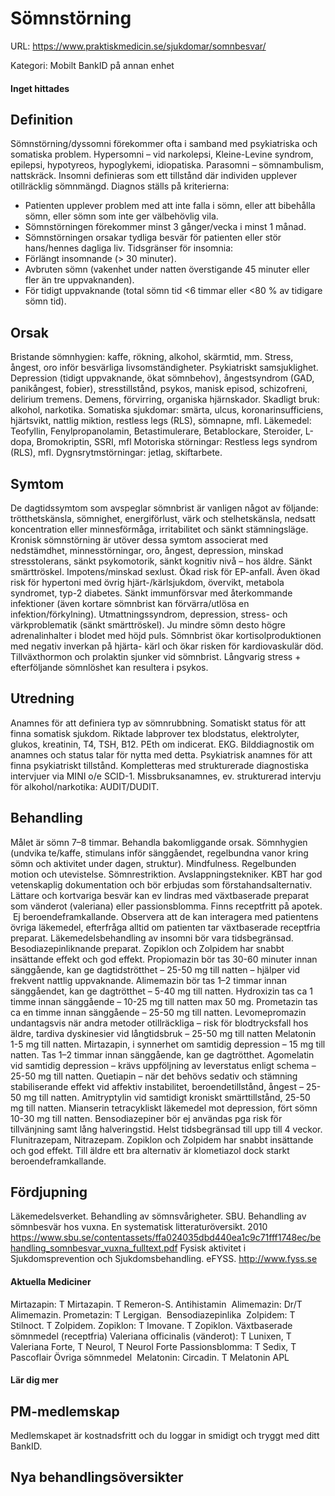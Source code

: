 # Sömnstörning

URL: https://www.praktiskmedicin.se/sjukdomar/somnbesvar/



Kategori: Mobilt BankID på annan enhet

#### Inget hittades

## Definition

Sömnstörning/dyssomni förekommer ofta i samband med psykiatriska och somatiska problem.
Hypersomni – vid narkolepsi, Kleine-Levine syndrom, epilepsi, hypotyreos, hypoglykemi, idiopatiska.
Parasomni – sömnambulism, nattskräck.
Insomni definieras som ett tillstånd där individen upplever otillräcklig sömnmängd. Diagnos ställs på kriterierna:
- Patienten upplever problem med att inte falla i sömn, eller att bibehålla sömn, eller sömn som inte ger välbehövlig vila.
- Sömnstörningen förekommer minst 3 gånger/vecka i minst 1 månad.
- Sömnstörningen orsakar tydliga besvär för patienten eller stör hans/hennes dagliga liv.
Tidsgränser för insomnia:
- Förlängt insomnande (> 30 minuter).
- Avbruten sömn (vakenhet under natten överstigande 45 minuter eller fler än tre uppvaknanden).
- För tidigt uppvaknande (total sömn tid <6 timmar eller <80 % av tidigare sömn tid).

## Orsak

Bristande sömnhygien: kaffe, rökning, alkohol, skärmtid, mm.
Stress, ångest, oro inför besvärliga livsomständigheter.
Psykiatriskt samsjuklighet. Depression (tidigt uppvaknande, ökat sömnbehov), ångestsyndrom (GAD, panikångest, fobier), stresstillstånd, psykos, manisk episod, schizofreni, delirium tremens.
Demens, förvirring, organiska hjärnskador.
Skadligt bruk: alkohol, narkotika.
Somatiska sjukdomar: smärta, ulcus, koronarinsufficiens, hjärtsvikt, nattlig miktion, restless legs (RLS), sömnapne, mfl.
Läkemedel: Teofyllin, Fenylpropanolamin, Betastimulerare, Betablockare, Steroider, L-dopa, Bromokriptin, SSRI, mfl
Motoriska störningar: Restless legs syndrom (RLS), mfl.
Dygnsrytmstörningar: jetlag, skiftarbete.

## Symtom

De dagtidssymtom som avspeglar sömnbrist är vanligen något av följande: trötthetskänsla, sömnighet, energiförlust, värk och stelhetskänsla, nedsatt koncentration eller minnesförmåga, irritabilitet och sänkt stämningsläge.
Kronisk sömnstörning är utöver dessa symtom associerat med nedstämdhet, minnesstörningar, oro, ångest, depression, minskad stresstolerans, sänkt psykomotorik, sänkt kognitiv nivå – hos äldre. Sänkt smärttröskel. Impotens/minskad sexlust. Ökad risk för EP-anfall.
Även ökad risk för hypertoni med övrig hjärt-/kärlsjukdom, övervikt, metabola syndromet, typ-2 diabetes. Sänkt immunförsvar med återkommande infektioner (även kortare sömnbrist kan förvärra/utlösa en infektion/förkylning). Utmattningssyndrom, depression, stress- och värkproblematik (sänkt smärttröskel).
Ju mindre sömn desto högre adrenalinhalter i blodet med höjd puls. Sömnbrist ökar kortisolproduktionen med negativ inverkan på hjärta- kärl och ökar risken för kardiovaskulär död. Tillväxthormon och prolaktin sjunker vid sömnbrist.
Långvarig stress + efterföljande sömnlöshet kan resultera i psykos.

## Utredning

Anamnes för att definiera typ av sömnrubbning.
Somatiskt status för att finna somatisk sjukdom. Riktade labprover tex blodstatus, elektrolyter, glukos, kreatinin, T4, TSH, B12. PEth om indicerat. EKG. Bilddiagnostik om anamnes och status talar för nytta med detta.
Psykiatrisk anamnes för att finna psykiatriskt tillstånd. Kompletteras med strukturerade diagnostiska intervjuer via MINI o/e SCID-1.
Missbruksanamnes, ev. strukturerad intervju för alkohol/narkotika: AUDIT/DUDIT.

## Behandling

Målet är sömn 7–8 timmar. Behandla bakomliggande orsak. Sömnhygien (undvika te/kaffe, stimulans inför sänggåendet, regelbundna vanor kring sömn och aktivitet under dagen, struktur). Mindfulness. Regelbunden motion och utevistelse. Sömnrestriktion. Avslappningstekniker.
KBT har god vetenskaplig dokumentation och bör erbjudas som förstahandsalternativ.
Lättare och kortvariga besvär kan ev lindras med växtbaserade preparat som vänderot (valeriana) eller passionsblomma. Finns receptfritt på apotek.  Ej beroendeframkallande. Observera att de kan interagera med patientens övriga läkemedel, efterfråga alltid om patienten tar växtbaserade receptfria preparat.
Läkemedelsbehandling av insomni bör vara tidsbegränsad. Besodiazepinliknande preparat. Zopiklon och Zolpidem har snabbt insättande effekt och god effekt.
Propiomazin bör tas 30-60 minuter innan sänggående, kan ge dagtidströtthet – 25-50 mg till natten – hjälper vid frekvent nattlig uppvaknande. Alimemazin bör tas 1–2 timmar innan sänggåendet, kan ge dagtrötthet – 5-40 mg till natten. Hydroxizin tas ca 1 timme innan sänggående – 10-25 mg till natten max 50 mg. Prometazin tas ca en timme innan sänggående – 25-50 mg till natten. Levomepromazin undantagsvis när andra metoder otillräckliga – risk för blodtrycksfall hos äldre, tardiva dyskinesier vid långtidsbruk – 25-50 mg till natten Melatonin 1-5 mg till natten.
Mirtazapin, i synnerhet om samtidig depression – 15 mg till natten. Tas 1–2 timmar innan sänggående, kan ge dagtrötthet. Agomelatin vid samtidig depression – krävs uppföljning av leverstatus enligt schema – 25-50 mg till natten. Quetiapin – när det behövs sedativ och stämning stabiliserande effekt vid affektiv instabilitet, beroendetillstånd, ångest – 25-50 mg till natten. Amitryptylin vid samtidigt kroniskt smärttillstånd, 25-50 mg till natten. Mianserin tetracykliskt läkemedel mot depression, fört sömn 10-30 mg till natten.
Bensodiazepiner bör ej användas pga risk för tillvänjning samt lång halveringstid. Helst tidsbegränsad till upp till 4 veckor. Flunitrazepam, Nitrazepam. Zopiklon och Zolpidem har snabbt insättande och god effekt. Till äldre ett bra alternativ är klometiazol dock starkt beroendeframkallande.

## Fördjupning

Läkemedelsverket. Behandling av sömnsvårigheter.
SBU. Behandling av sömnbesvär hos vuxna. En systematisk litteraturöversikt. 2010
https://www.sbu.se/contentassets/ffa024035dbd440ea1c9c71fff1748ec/behandling_somnbesvar_vuxna_fulltext.pdf
Fysisk aktivitet i Sjukdomsprevention och Sjukdomsbehandling. eFYSS. http://www.fyss.se

#### Aktuella Mediciner

Mirtazapin: T Mirtazapin. T Remeron-S.
Antihistamin 
Alimemazin: Dr/T Alimemazin.
Prometazin: T Lergigan. 
Bensodiazepinlika 
Zolpidem: T Stilnoct. T Zolpidem. Zopiklon: T Imovane. T Zopiklon.
Växtbaserade sömnmedel (receptfria)
Valeriana officinalis (vänderot): T Lunixen, T Valeriana Forte, T Neurol, T Neurol Forte
Passionsblomma: T Sedix, T Pascoflair
Övriga sömnmedel 
Melatonin: Circadin. T Melatonin APL

#### Lär dig mer

## PM-medlemskap

Medlemskapet är kostnadsfritt och du loggar in smidigt och tryggt med ditt BankID.

## Nya behandlingsöversikter

